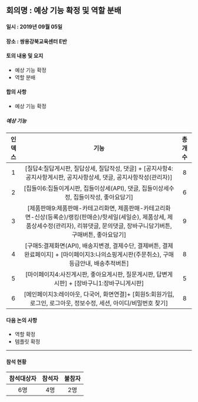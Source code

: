 ## 회의명 : 예상 기능 확정 및 역할 분배

#### 일시 : 2019년 09월 05일

#### 장소 : 쌍용강북교육센터 E반

#### 토의 내용 및 요지
   + 예상 기능 확정        
   + 역할 분배
   
#### 합의 사항
   + 예상 기능 확정
   
##### 예상 기능
| 인덱스 | 기능 | 총개수 |
|:--------:|:--------:|:--------:|
| 1 | [질답4:질답게시판, 질답상세, 질답작성, 댓글] + [공지사항4:공지사항게시판, 공지사항상세, 댓글, 공지사항작성(관리자)] | 8 |
| 2 | [집들이6:집들이게시판, 집들이상세(API), 댓글, 집들이상세수정, 집들이작성, 좋아요담기] | 6 |
| 3 | [제품판매9:제품판매-카테고리화면, 제품판매-카테고리화면-신상(등록순)/랭킹(판매순)/핫세일(세일순), 제품상세, 제품상세수정(관리자), 리뷰댓글, 문의댓글, 장바구니담기버튼, 구매버튼, 좋아요담기] | 9 |
| 4 | [구매5:결제화면(API), 배송지변경, 결제수단, 결제버튼, 결제완료페이지] + [마이페이지3:나의쇼핑게시판(주문취소), 구매등급안내, 배송추적버튼] | 8 |
| 5 | [마이페이지4:사진게시판, 좋아요게시판, 질문게시판, 답변게시판] + [장바구니1:장바구니게시판] | 5 |
| 6 | [메인페이지3:레이아웃, 다국어, 화면연결]+ [회원5:회원가입, 로그인, 로그아웃, 정보수정, 세션, 아이디/비밀번호 찾기] | 8 |


#### 다음 논의 사항
   + 역할 확정
   + 템플릿 확정

---
#### 참석 현황
| 참석대상자 | 참석자 | 불참자 |
|:--------:|:--------:|:--------:|
| 6명 | 4명 | 2명 |
